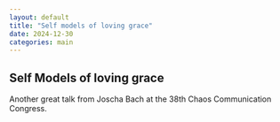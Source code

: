 ```yaml
---
layout: default
title: "Self models of loving grace"
date: 2024-12-30
categories: main
---
```

Self Models of loving grace
---
Another great talk from Joscha Bach at the 38th Chaos Communication Congress.
[](https://media.ccc.de/v/38c3-self-models-of-loving-grace)
